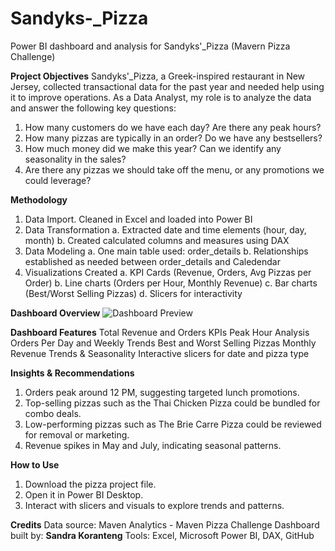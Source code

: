 # Sandyks-_Pizza
Power BI dashboard and analysis for Sandyks'_Pizza (Mavern Pizza Challenge)

**Project Objectives**
Sandyks'_Pizza, a Greek-inspired restaurant in New Jersey, collected transactional data for the past year and needed help using it to improve operations. As a Data Analyst, my role is to analyze the data and answer the following key questions:
1. How many customers do we have each day? Are there any peak hours?
2. How many pizzas are typically in an order? Do we have any bestsellers?
3. How much money did we make this year? Can we identify any seasonality in the sales?
4. Are there any pizzas we should take off the menu, or any promotions we could leverage?

**Methodology**
1. Data Import. Cleaned in Excel and loaded into Power BI
2. Data Transformation
a. Extracted date and time elements (hour, day, month)
b. Created calculated columns and measures using DAX
3. Data Modeling
a. One main table used: order_details
b. Relationships established as needed between order_details and Caledendar
4. Visualizations Created
a. KPI Cards (Revenue, Orders, Avg Pizzas per Order)
b. Line charts (Orders per Hour, Monthly Revenue)
c. Bar charts (Best/Worst Selling Pizzas)
d. Slicers for interactivity

**Dashboard Overview**
![Dashboard Preview](Dashboard.png)

**Dashboard Features**
Total Revenue and Orders KPIs
Peak Hour Analysis
Orders Per Day and Weekly Trends
Best and Worst Selling Pizzas
Monthly Revenue Trends & Seasonality
Interactive slicers for date and pizza type

**Insights & Recommendations**
1. Orders peak around 12 PM, suggesting targeted lunch promotions.
2. Top-selling pizzas such as the Thai Chicken Pizza could be bundled for combo deals.
3. Low-performing pizzas such as The Brie Carre Pizza could be reviewed for removal or marketing.
4. Revenue spikes in May and July, indicating seasonal patterns.

**How to Use**
1. Download the pizza project file.
2. Open it in Power BI Desktop.
3. Interact with slicers and visuals to explore trends and patterns.

**Credits**
Data source: Maven Analytics - Maven Pizza Challenge
Dashboard built by: **Sandra Koranteng**
Tools: Excel, Microsoft Power BI, DAX, GitHub

